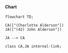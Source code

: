 #### Chart

```mermaid
flowchart TD;

CA(["(Charlotte Alderson"])
JA(["(42) John Alderson"])

JA --> CA

class CA,JA internal-link;

```